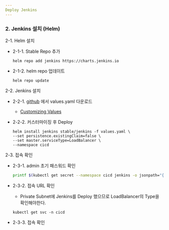 ```yaml
---
Deploy Jenkins
---
```

### 2. Jenkins 설치 (Helm)

2-1. Helm 설치

- 2-1-1. Stable Repo 추가

  `helm repo add jenkins https://charts.jenkins.io`

- 2-1-2. helm repo 업데이트

  `helm repo update`

2-2. Jenkins 설치

- 2-2-1. [github](https://github.com/jenkinsci/helm-charts/blob/main/charts/jenkins/values.yaml)
에서 values.yaml 다운로드

  - [Customizing Values](https://github.com/jenkinsci/helm-charts/blob/main/charts/jenkins/VALUES_SUMMARY.md)

- 2-2-2. 커스터마이징 후 Deploy

  ```
  helm install jenkins stable/jenkins -f values.yaml \
  --set persistence.existingClaim=false \
  --set master.serviceType=LoadBalancer \
  --namespace cicd
  ```

2-3. 접속 확인

- 2-3-1. admin 초기 패스워드 확인

  ```bash
  printf $(kubectl get secret --namespace cicd jenkins -o jsonpath="{.data.jenkins-admin-password}" | base64 --decode);echo
  ```

- 2-3-2. 접속 URL 확인

  - Private Subnet에 Jenkins를 Deploy 했으므로 LoadBalancer의 Type을 확인해야한다.

  `kubectl get svc -n cicd`

- 2-3-3. 접속 확인